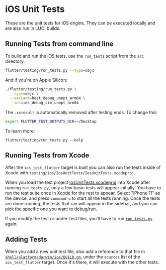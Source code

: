 # iOS Unit Tests

These are the unit tests for iOS engine. They can be executed locally and are
also run in LUCI builds.

## Running Tests from command line

To build and run the iOS tests, use the `run_tests` script from the `src` directory.

```sh
flutter/testing/run_tests.py --type=objc
```

And if you're on Apple Silicon:

```sh
./flutter/testing/run_tests.py \
  --type=objc \
  --variant=host_debug_unopt_arm64 \
  --ios=ios_debug_sim_unopt_arm64
```

The `.xcresult` is automatically removed after testing ends. To change this:

```sh
export FLUTTER_TEST_OUTPUTS_DIR=~/Desktop
```

To learn more:

```
flutter/testing/run_tests.py --help
```

## Running Tests from Xcode

After the `ios_test_flutter` target is built you can also run the tests inside
of Xcode with `testing/ios/IosUnitTests/IosUnitTests.xcodeproj`.

When you load the test project [IosUnitTests.xcodeproj](IosUnitTests.xcodeproj)
into Xcode after running `run_tests.py`, only a few basic tests will appear
initially. You have to run the test suite once in Xcode for the rest to appear.
Select "iPhone 11" as the device, and press `command-u` to start all the tests
running. Once the tests are done running, the tests that ran will appear in the
sidebar, and you can pick the specific one you want to debug/run.

If you modify the test or under-test files, you'll have to run
[`run_tests.py`](../../run_tests.py) again.

## Adding Tests

When you add a new unit test file, also add a reference to that file in
[`shell/platform/darwin/ios/BUILD.gn`](../../../shell/platform/darwin/ios/BUILD.gn),
under the `sources` list of the `ios_test_flutter` target. Once it's there, it
will execute with the other tests.
